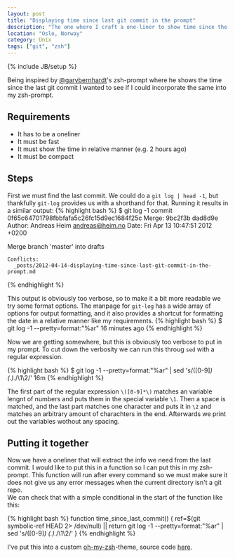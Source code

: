 ```yaml
---
layout: post
title: "Displaying time since last git commit in the prompt"
description: "The one where I craft a one-liner to show time since the last git commit"
location: "Oslo, Norway"
category: Unix 
tags: ["git", "zsh"]
---
```

{% include JB/setup %}

Being inspired by <a href="http://twitter.com/garybernhardt">@garybernhardt</a>'s zsh-prompt where he shows the time since the last 
git commit I wanted to see if I could incorporate the same into my zsh-prompt.

Requirements
-----------

* It has to be a oneliner
* It must be fast
* It must show the time in relative manner (e.g. 2 hours ago)
* It must be compact

Steps
----

First we must find the last commit. We could do a ```git log | head -1```, but thankfully ```git-log``` provides us with a shorthand for that. Running it results in a similar output:
{% highlight bash %}
$ git log -1
commit 0f65c64701798fbbfafa5c26fc15d9ec1684f25c
Merge: 9bc2f3b dad8d9e
Author: Andreas Heim <andreas@heim.no>
Date:   Fri Apr 13 10:47:51 2012 +0200

  Merge branch 'master' into drafts
        
    Conflicts:
      _posts/2012-04-14-displaying-time-since-last-git-commit-in-the-prompt.md
{% endhighlight %}

This output is obviously too verbose, so to make it a bit more readable we try some format options. The manpage for ```git-log``` has a wide array of options for output formatting, and it also provides a shortcut for formatting the date in a relative manner like my requirements.
{% highlight bash %}
$ git log -1 --pretty=format:"%ar"
16 minutes ago
{% endhighlight %}

Now we are getting somewhere, but this is obviously too verbose to put in my prompt. To cut down the verbosity we can run this throug ```sed``` with a regular expression.

{% highlight bash %}
$ git log -1 --pretty=format:"%ar" | sed 's/\([0-9]*\) \(.\).*/\1\2/'
16m
{% endhighlight %}

The first part of the regular expression ```\([0-9]*\)``` matches an variable lengnt of numbers and puts them in the special variable ```\1```. Then a space is matched, and the last part matches one character and puts it in ```\2``` and matches an arbitrary amount of charachters in the end. Afterwards we print out the variables wothout any spacing.

Putting it together
------------------

Now we have a oneliner that will extract the info we need from the last commit. I would like to put this in a function so I can put this in my zsh-prompt. This function will run after every command so we must make sure it does not give us any error messages when the current directory isn't a git repo.  
We can check that with a simple conditional in the start of the function like this:

{% highlight bash %}
function time_since_last_commit() {
  ref=$(git symbolic-ref HEAD 2> /dev/null) || return
  git log -1 --pretty=format:"%ar" | sed 's/\([0-9]*\) \(.\).*/\1\2/'
}
{% endhighlight %}

I've put this into a custom [oh-my-zsh](http://github.com/robbyrussel/oh-my-sh)-theme, source code [here](https://github.com/heim/oh-my-zsh-custom/blob/master/heim.zsh-the).
